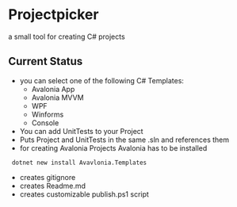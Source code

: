 # Projectpicker
a small tool for creating C# projects
## Current Status

- you can select one of the following C# Templates: 
   - Avalonia App
   - Avalonia MVVM
   - WPF 
   - Winforms
   - Console
-  You can add UnitTests to your Project 
- Puts Project and UnitTests in the same .sln and references them
- for creating Avalonia Projects Avalonia has to be installed 
```
 dotnet new install Avavlonia.Templates
```

- creates gitignore 
- creates Readme.md
- creates customizable publish.ps1 script
